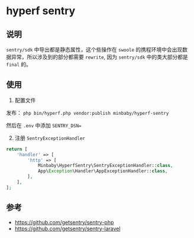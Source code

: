 # hyperf sentry

## 说明

`sentry/sdk` 中导出都是静态属性，这个些操作在 `swoole` 的携程环境中会出现数据异常，所以涉及到的部分都需要 `rewrite`, 因为 `sentry/sdk` 中的类大部分都是 `final` 的。

## 使用

1. 配置文件

 发布： `php bin/hyperf.php vendor:publish minbaby/hyperf-sentry`
 
 然后在 `.env` 中添加 `SENTRY_DSN=`

2. 注册 `SentryExceptionHandler`
```php
return [
    'handler' => [
        'http' => [
            Minbaby\HyperfSentry\SentryExceptionHandler::class,
            App\Exception\Handler\AppExceptionHandler::class,
        ],
    ],
];
```

## 参考

- https://github.com/getsentry/sentry-php
- https://github.com/getsentry/sentry-laravel